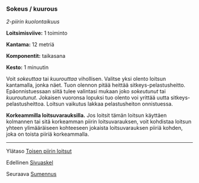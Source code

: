 ### Sokeus / kuurous

*2-piirin kuolontaikuus*

**Loitsimisviive:** 1 toiminto

**Kantama:** 12 metriä

**Komponentit:** taikasana

**Kesto:** 1 minuutin

Voit *sokeuttaa* tai *kuurouttaa* vihollisen. Valitse yksi olento loitsun kantamalla, jonka näet. Tuon olennon pitää heittää sitkeys-pelastusheitto. Epäonnistuessaan siitä tulee valintasi mukaan joko *sokeutunut* tai *kuuroutunut*. Jokaisen vuoronsa lopuksi tuo olento voi yrittää uutta sitkeys-pelastusheittoa. Loitsun vaikutus lakkaa pelastusheiton onnistuessa. 

**Korkeammilla loitsuvarauksilla.** Jos loitsit tämän loitsun käyttäen kolmannen tai sitä korkeamman piirin loitsuvarauksen, voit kohdistaa loitsun yhteen ylimääräiseen kohteeseen jokaista loitsuvarauksen piiriä kohden, joka on toista piiriä korkeammalla.

----

Ylätaso [Toisen piirin loitsut](2_piirin_loitsut)

Edellinen [Sivuaskel](Sivuaskel)

Seuraava [Sumennus](Sumennus)
